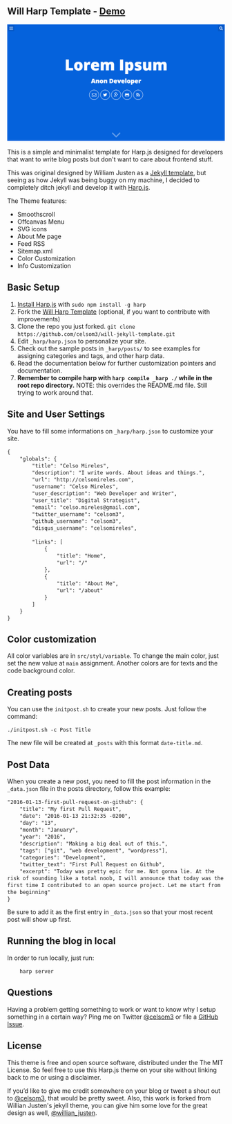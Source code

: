 ## Will Harp Template - [Demo](http://celsomireles.com)

![Screenshot](screenshot.png)

This is a simple and minimalist template for Harp.js designed for developers that want to write blog posts but don't want to care about frontend stuff.

This was original designed by William Justen as a [Jekyll template](https://github.com/willianjusten/will-jekyll-template), but seeing as how Jekyll was being buggy on my machine, I decided to completely ditch jekyll and develop it with [Harp.js](http://harpjs.com/).

The Theme features:

- Smoothscroll
- Offcanvas Menu
- SVG icons
- About Me page
- Feed RSS
- Sitemap.xml
- Color Customization
- Info Customization

## Basic Setup

1. [Install Harp.js](http://harpjs.com/) with `sudo npm install -g harp`
2. Fork the [Will Harp Template](https://github.com/celsom3/will-jekyll-template.git) (optional, if you want to contribute with improvements)
3. Clone the repo you just forked. `git clone https://github.com/celsom3/will-jekyll-template.git`
4. Edit `_harp/harp.json` to personalize your site.
5. Check out the sample posts in `_harp/posts/` to see examples for assigning categories and tags, and other harp data.
6. Read the documentation below for further customization pointers and documentation.
7. **Remember to compile harp with `harp compile _harp ./` while in the root repo directory.** NOTE: this overrides the README.md file. Still trying to work around that.

## Site and User Settings

You have to fill some informations on `_harp/harp.json` to customize your site.

```
{
	"globals": {
		"title": "Celso Mireles",
		"description": "I write words. About ideas and things.",
		"url": "http://celsomireles.com",
		"username": "Celso Mireles",
		"user_description": "Web Developer and Writer",
		"user_title": "Digital Strategist",
		"email": "celso.mireles@gmail.com",
		"twitter_username": "celsom3",
		"github_username": "celsom3",
		"disqus_username": "celsomireles",

		"links": [
			{
				"title": "Home",
				"url": "/"
			},
			{
				"title": "About Me",
				"url": "/about"
			}
		]
	}
}
```

## Color customization

All color variables are in `src/styl/variable`. To change the main color, just set the new value at `main` assignment. Another colors are for texts and the code background color.

## Creating posts

You can use the `initpost.sh` to create your new posts. Just follow the command:

```
./initpost.sh -c Post Title
```

The new file will be created at `_posts` with this format `date-title.md`.

## Post Data

When you create a new post, you need to fill the post information in the `_data.json` file in the posts directory, follow this example:

```
"2016-01-13-first-pull-request-on-github": {
	"title": "My first Pull Request",
	"date": "2016-01-13 21:32:35 -0200",
	"day": "13",
	"month": "January",
	"year": "2016",
	"description": "Making a big deal out of this.",
	"tags": ["git", "web development", "wordpress"],
	"categories": "Development",
	"twitter_text": "First Pull Request on Github",
	"excerpt": "Today was pretty epic for me. Not gonna lie. At the risk of sounding like a total noob, I will announce that today was the first time I contributed to an open source project. Let me start from the beginning"
}
```

Be sure to add it as the first entry in `_data.json` so that your most recent post will show up first.

## Running the blog in local

In order to run locally, just run:

```
	harp server
```


## Questions

Having a problem getting something to work or want to know why I setup something in a certain way? Ping me on Twitter [@celsom3](https://twitter.com/celsom3) or file a [GitHub Issue](https://github.com/celsom3/will-jekyll-template/issues/new).

## License

This theme is free and open source software, distributed under the The MIT License. So feel free to use this Harp.js theme on your site without linking back to me or using a disclaimer.

If you’d like to give me credit somewhere on your blog or tweet a shout out to [@celsom3](https://twitter.com/celsom3), that would be pretty sweet. Also, this work is forked from Willian Justen's jekyll theme, you can give him some love for the great design as well, [@willian_justen](https://twitter.com/willian_justen).
